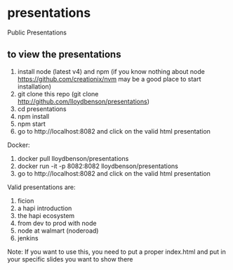 presentations
=============

Public Presentations

## to view the presentations
1.  install node (latest v4) and npm (if you know nothing about node https://github.com/creationix/nvm may be a good place to start installation)
2.  git clone this repo (git clone http://github.com/lloydbenson/presentations)
3.  cd presentations
4.  npm install
5.  npm start
6.  go to http://localhost:8082 and click on the valid html presentation

Docker:
1.  docker pull lloydbenson/presentations
2.  docker run -it -p 8082:8082 lloydbenson/presentations
3.  go to http://localhost:8082 and click on the valid html presentation

Valid presentations are:

1.  ficion
2.  a hapi introduction
3.  the hapi ecosystem
4.  from dev to prod with node
5.  node at walmart (noderoad)
6.  jenkins 


Note: If you want to use this, you need to put a proper index.html and put in your specific slides you want to show there


